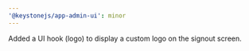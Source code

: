 ```yaml
---
'@keystonejs/app-admin-ui': minor
---
```


Added a UI hook (logo) to display a custom logo on the signout screen.
